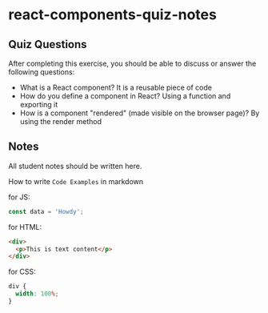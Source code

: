 # react-components-quiz-notes

## Quiz Questions

After completing this exercise, you should be able to discuss or answer the following questions:

- What is a React component?
  It is a reusable piece of code
- How do you define a component in React?
  Using a function and exporting it
- How is a component "rendered" (made visible on the browser page)?
  By using the render method

## Notes

All student notes should be written here.

How to write `Code Examples` in markdown

for JS:

```javascript
const data = 'Howdy';
```

for HTML:

```html
<div>
  <p>This is text content</p>
</div>
```

for CSS:

```css
div {
  width: 100%;
}
```

